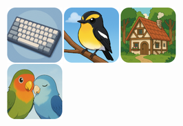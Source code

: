 ![キーボード - Keyboard](keyboard.png)
![キビタキ - Narcissus Flycatcher](kibitaki.png)
![小屋 - Cottage](cottage.png)
![インコのペア - Inko Pairs](inkopair.png)
